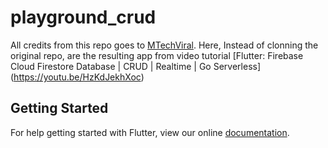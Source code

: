 # playground_crud

All credits from this repo goes to [MTechViral](https://www.youtube.com/channel/UCFTM1FGjZSkoSPDZgtbp7hA).
Here, Instead of clonning the original repo, are the resulting app from video tutorial [Flutter: Firebase Cloud Firestore Database | CRUD | Realtime | Go Serverless] (https://youtu.be/HzKdJekhXoc)

## Getting Started

For help getting started with Flutter, view our online
[documentation](https://flutter.io/).
